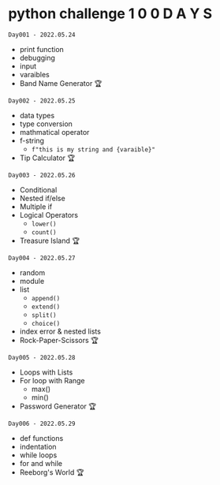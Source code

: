 # python challenge 1 0 0 D A Y S

```
Day001 - 2022.05.24
```

- print function
- debugging
- input
- varaibles
- Band Name Generator 🏆

```
Day002 - 2022.05.25
```

- data types
- type conversion
- mathmatical operator
- f-string
  - `f"this is my string and {varaible}"`
- Tip Calculator 🏆

```
Day003 - 2022.05.26
```

- Conditional
- Nested if/else
- Multiple if
- Logical Operators
  - `lower()`
  - `count()`
- Treasure Island 🏆

```
Day004 - 2022.05.27
```

- random
- module
- list
  - `append()`
  - `extend()`
  - `split()`
  - `choice()`
- index error & nested lists
- Rock-Paper-Scissors 🏆

```
Day005 - 2022.05.28
```

- Loops with Lists
- For loop with Range
  - max()
  - min()
- Password Generator 🏆

```
Day006 - 2022.05.29
```

- def functions
- indentation
- while loops
- for and while
- Reeborg's World 🏆

